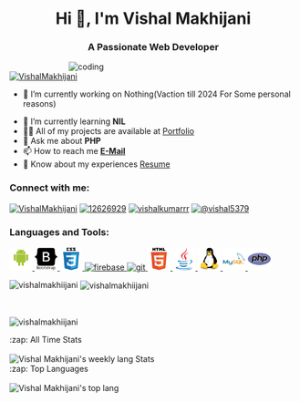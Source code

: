 <h1 align="center">Hi 👋, I'm Vishal Makhijani</h1>
<h3 align="center">A Passionate Web Developer</h3>
<img align="right" alt="coding" width="400" src="https://github.com/vishalmakhiijani/vishalmakhiijani/assets/59371369/070ab99d-cc15-4346-8431-2ef0bb41591b">
<!--<p align="left"> <a href="https://github.com/ryo-ma/github-profile-trophy"><img src="https://github-profile-trophy.vercel.app/?username=vishalmakhiijani" alt="vishalmakhiijani" /></a></p>-->

<p align="left"> <a href="https://twitter.com/VishaIMakhijani" target="blank"><img src="https://img.shields.io/twitter/follow/VishalMakhijani?logo=twitter&style=for-the-badge" alt="VishalMakhijani" /></a> </p>




- 🔭 I’m currently working on Nothing(Vaction till 2024 For Some personal reasons)
<!-- 🔭 I’m currently working on [Tasty Tips(Android Application)](https://github.com/vishalkumar456/food-recipe-android-app)-->

- 🌱 I’m currently learning **NIL**
- 👨‍💻 All of my projects are available at [Portfolio](https://github.com/vishalmakhiijani?tab=repositories) 
- 💬 Ask me about **PHP**
- 📫 How to reach me **[E-Mail](mailto:vishalmakhijani@proton.me)**
- 📄 Know about my experiences [Resume](https://github.com/vishalmakhiijani/vishalmakhiijani/files/11255445/VishalMakhijani--CV.docx)


<h3 align="left">Connect with me:</h3>
<p align="left">
<a href="https://twitter.com/VishaIMakhijani" target="blank"><img align="center" src="https://raw.githubusercontent.com/rahuldkjain/github-profile-readme-generator/master/src/images/icons/Social/twitter.svg" alt="VishalMakhijani" height="30" width="40" /></a>
<a href="https://stackoverflow.com/users/12626929" target="blank"><img align="center" src="https://raw.githubusercontent.com/rahuldkjain/github-profile-readme-generator/master/src/images/icons/Social/stack-overflow.svg" alt="12626929" height="30" width="40" /></a>
<a href="https://www.leetcode.com/vishalkumarrr" target="blank"><img align="center" src="https://raw.githubusercontent.com/rahuldkjain/github-profile-readme-generator/master/src/images/icons/Social/leet-code.svg" alt="vishalkumarrr" height="30" width="40" /></a>
<a href="https://www.hackerearth.com/@vishal5379" target="blank"><img align="center" src="https://raw.githubusercontent.com/rahuldkjain/github-profile-readme-generator/master/src/images/icons/Social/hackerearth.svg" alt="@vishal5379" height="30" width="40" /></a>
</p>

<h3 align="left">Languages and Tools:</h3>
<p align="left"> <a href="https://developer.android.com" target="_blank" rel="noreferrer"> <img src="https://raw.githubusercontent.com/devicons/devicon/master/icons/android/android-original-wordmark.svg" alt="android" width="40" height="40"/> </a> <a href="https://getbootstrap.com" target="_blank" rel="noreferrer"> <img src="https://raw.githubusercontent.com/devicons/devicon/master/icons/bootstrap/bootstrap-plain-wordmark.svg" alt="bootstrap" width="40" height="40"/> </a> <a href="https://www.w3schools.com/css/" target="_blank" rel="noreferrer"> <img src="https://raw.githubusercontent.com/devicons/devicon/master/icons/css3/css3-original-wordmark.svg" alt="css3" width="40" height="40"/> </a> <a href="https://firebase.google.com/" target="_blank" rel="noreferrer"> <img src="https://www.vectorlogo.zone/logos/firebase/firebase-icon.svg" alt="firebase" width="40" height="40"/> </a> <a href="https://git-scm.com/" target="_blank" rel="noreferrer"> <img src="https://www.vectorlogo.zone/logos/git-scm/git-scm-icon.svg" alt="git" width="40" height="40"/> </a> <a href="https://www.w3.org/html/" target="_blank" rel="noreferrer"> <img src="https://raw.githubusercontent.com/devicons/devicon/master/icons/html5/html5-original-wordmark.svg" alt="html5" width="40" height="40"/> </a> <a href="https://www.java.com" target="_blank" rel="noreferrer"> <img src="https://raw.githubusercontent.com/devicons/devicon/master/icons/java/java-original.svg" alt="java" width="40" height="40"/> </a> <a href="https://www.linux.org/" target="_blank" rel="noreferrer"> <img src="https://raw.githubusercontent.com/devicons/devicon/master/icons/linux/linux-original.svg" alt="linux" width="40" height="40"/> </a> <a href="https://www.mysql.com/" target="_blank" rel="noreferrer"> <img src="https://raw.githubusercontent.com/devicons/devicon/master/icons/mysql/mysql-original-wordmark.svg" alt="mysql" width="40" height="40"/> </a> <a href="https://www.php.net" target="_blank" rel="noreferrer"> <img src="https://raw.githubusercontent.com/devicons/devicon/master/icons/php/php-original.svg" alt="php" width="40" height="40"/> </a> </p>

<p><img align="left" src="https://github-readme-stats.vercel.app/api/top-langs?username=vishalmakhiijani&show_icons=true&locale=en&layout=compact" alt="vishalmakhiijani" /></p>

<p>&nbsp;<img align="center" src="https://github-readme-stats.vercel.app/api?username=vishalmakhiijani&show_icons=true&locale=en" alt="vishalmakhiijani" /></p>
</br>
<p><img align="center" src="https://github-readme-streak-stats.herokuapp.com/?user=vishalmakhiijani&" alt="vishalmakhiijani" /></p>
<summary>:zap: All Time Stats </summary></br>
  <img align="left" alt="Vishal Makhijani's weekly lang Stats" src="https://github-readme-stats.vercel.app/api/wakatime?username=vishalmakhiijani" /></br>
<summary>:zap: Top Languages</summary></br>
<img align="left" alt="Vishal Makhijani's top lang" src="https://github-readme-stats.vercel.app/api/top-langs/?username=vishalmakhiijani&layout=compact" /></br>

<!-- OLD README -->
<!--### Hi there, I'm [Vishal Makhijani][website] 👋 
[![Website](https://img.shields.io/website?label=My+Portfolio&style=for-the-badge&url=https%3A%2F%2Fmeetvishalkumar.com)](https://meetvishalkumar.com)
[![Blog](https://img.shields.io/website?label=My%20Personal+Blog&style=for-the-badge&url=https%3A%2F%2Fblog.meetvishalkumar.com)](https://blog.meetvishalkumar.com)

## I'm a Website Developer, and Future Cyber Security Specialist!!


- 🌱 I’m currently learning everything 🤣
- 👯 I’m open to Hire
- 🥅 2022 Goals: Contribute more to Open Source projects
- ⚡ Fun fact: I know it's crazy, but I love to eat Indian Food

### Connect with me:

[<img align="left" alt="meetvishalkumar.com" width="22px" src="https://raw.githubusercontent.com/iconic/open-iconic/master/svg/globe.svg" />][website]

[<img align="left" alt="meetvishalkumar.com | Twitter" width="22px" src="https://cdn.jsdelivr.net/npm/simple-icons@v3/icons/twitter.svg" />][twitter]
[<img align="left" alt="meetvishalkumar.com | LinkedIn" width="22px" src="https://cdn.jsdelivr.net/npm/simple-icons@v3/icons/linkedin.svg" />][linkedin]
[<img align="left" alt="meetvishalkumar.com | Instagram" width="22px" src="https://cdn.jsdelivr.net/npm/simple-icons@v3/icons/instagram.svg" />][instagram]

<br />



<br />
<br />

---


  <summary>:zap: GitHub Stats</summary>

  <img align="left" alt="Vishal Kumar's GitHub Stats" src="https://github-readme-stats.vercel.app/api?username=vishalkumar456&show_icons=true&hide_border=true" />
  <br><br><br><br><br><br><br><br> <br><br>
 <summary>:zap: languages Stats</summary>
  <img align="left" alt="Vishal Kumar's lang Stats" src="https://github-readme-stats.vercel.app/api/top-langs/?username=vishalkumar456&layout=compact" />
    <br><br><br><br><br><br><br><br><br>
 <summary>:zap: Week Stats </summary>
  <img align="left" alt="Vishal Kumar's lang Stats" src="https://github-readme-stats.vercel.app/api/wakatime?username=vishalkumar456" />

<br><br>

[website]: https://meetvishalkumar.com
[twitter]: https://twitter.com/VshalxMakhijani
[instagram]: https://www.instagram.com/vishal_makhijani/
[linkedin]: https://www.linkedin.com/in/vishalxkumar/ -->


